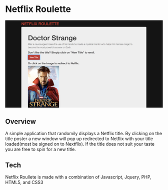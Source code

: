 # Netflix Roulette

![](images/netflix.png)

## Overview

A simple application that randomily displays a Netflix title. By clicking on the title poster a new window will pop up redirected to Netflix with your title loaded(most be signed on to Nextflix). If the title does not suit your taste you are free to spin for a new title.

## Tech

Netflix Roullete is made with a combination of Javascript, Jquery, PHP, HTML5, and CSS3